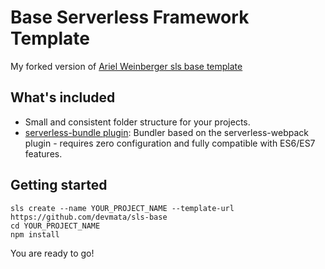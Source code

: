 # Base Serverless Framework Template

My forked version of [Ariel Weinberger sls base template](https://github.com/arielweinberger/sls-base)

## What's included
* Small and consistent folder structure for your projects.
* [serverless-bundle plugin](https://www.npmjs.com/package/serverless-bundle): Bundler based on the serverless-webpack plugin - requires zero configuration and fully compatible with ES6/ES7 features.

## Getting started
```
sls create --name YOUR_PROJECT_NAME --template-url https://github.com/devmata/sls-base
cd YOUR_PROJECT_NAME
npm install
```

You are ready to go!
